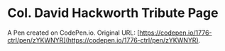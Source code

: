 # Col. David Hackworth Tribute Page

A Pen created on CodePen.io. Original URL: [https://codepen.io/1776-ctrl/pen/zYKWNYR](https://codepen.io/1776-ctrl/pen/zYKWNYR).


